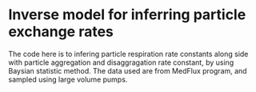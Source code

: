 #  Inverse model for inferring particle exchange rates

The code here is to infering particle respiration rate constants along side 
with particle aggregation and disaggragation rate constant, by using Baysian 
statistic method. The data used are from MedFlux program, and sampled using 
large volume pumps. 
